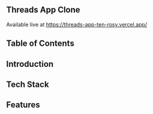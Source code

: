 ## Threads App Clone
Available live at https://threads-app-ten-rosy.vercel.app/

## Table of Contents

## Introduction

## Tech Stack

## Features
